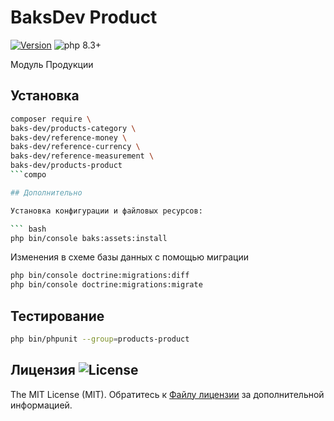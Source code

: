 # BaksDev Product

[![Version](https://img.shields.io/badge/version-7.1.52-blue)](https://github.com/baks-dev/products-product/releases)
![php 8.3+](https://img.shields.io/badge/php-min%208.3-red.svg)

Модуль Продукции

## Установка

``` bash
composer require \
baks-dev/products-category \
baks-dev/reference-money \
baks-dev/reference-currency \
baks-dev/reference-measurement \
baks-dev/products-product
```compo

## Дополнительно

Установка конфигурации и файловых ресурсов:

``` bash
php bin/console baks:assets:install
```

Изменения в схеме базы данных с помощью миграции

``` bash
php bin/console doctrine:migrations:diff
php bin/console doctrine:migrations:migrate
```

## Тестирование

``` bash
php bin/phpunit --group=products-product
```


## Лицензия ![License](https://img.shields.io/badge/MIT-green)

The MIT License (MIT). Обратитесь к [Файлу лицензии](LICENSE.md) за дополнительной информацией.
